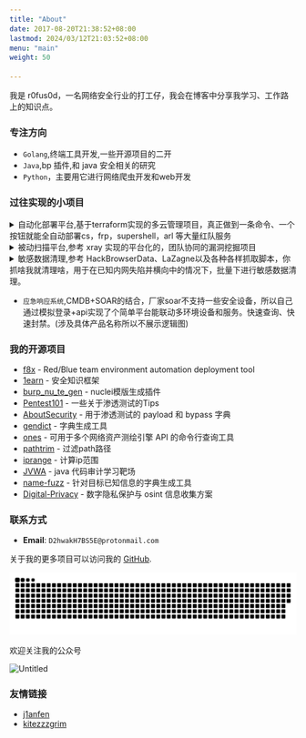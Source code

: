 ```yaml
---
title: "About"
date: 2017-08-20T21:38:52+08:00
lastmod: 2024/03/12T21:03:52+08:00
menu: "main"
weight: 50

---
```


我是 r0fus0d，一名网络安全行业的打工仔，我会在博客中分享我学习、工作路上的知识点。

### 专注方向
- `Golang`,终端工具开发,一些开源项目的二开
- `Java`,bp 插件,和 java 安全相关的研究
- `Python`，主要用它进行网络爬虫开发和web开发

### 过往实现的小项目

<details>
  <summary>自动化部署平台,基于terraform实现的多云管理项目，真正做到一条命令、一个按钮就能全自动部署cs，frp，supershell，arl 等大量红队服务</summary>

![Untitled](../img/about/map1.png)

</details>

<details>
  <summary>被动扫描平台,参考 xray 实现的平台化的，团队协同的漏洞挖掘项目</summary>

![Untitled](../img/about/map2.png)

</details>

<details>
  <summary>敏感数据清理,参考 HackBrowserData、LaZagne以及各种各样抓取脚本，你抓啥我就清理啥，用于在已知内网失陷并横向中的情况下，批量下进行敏感数据清理。</summary>

![Untitled](../img/about/map3.png)

</details>

- `应急响应系统`,CMDB+SOAR的结合，厂家soar不支持一些安全设备，所以自己通过模拟登录+api实现了个简单平台能联动多环境设备和服务。快速查询、快速封禁。(涉及具体产品名称所以不展示逻辑图)

### 我的开源项目

- [f8x](https://github.com/ffffffff0x/f8x) - Red/Blue team environment automation deployment tool
- [1earn](https://github.com/No-Github/1earn) - 安全知识框架
- [burp_nu_te_gen](https://github.com/ffffffff0x/burp_nu_te_gen) - nuclei模版生成插件
- [Pentest101](https://github.com/ffffffff0x/Pentest101) - 一些关于渗透测试的Tips
- [AboutSecurity](https://github.com/ffffffff0x/AboutSecurity) - 用于渗透测试的 payload 和 bypass 字典
- [gendict](https://github.com/ffffffff0x/gendict) - 字典生成工具
- [ones](https://github.com/ffffffff0x/ones) - 可用于多个网络资产测绘引擎 API 的命令行查询工具
- [pathtrim](https://github.com/ffffffff0x/pathtrim) - 过滤path路径
- [iprange](https://github.com/ffffffff0x/iprange) - 计算ip范围
- [JVWA](https://github.com/ffffffff0x/JVWA) - java 代码审计学习靶场
- [name-fuzz](https://github.com/ffffffff0x/name-fuzz) - 针对目标已知信息的字典生成工具
- [Digital-Privacy](https://github.com/ffffffff0x/Digital-Privacy) - 数字隐私保护与 osint 信息收集方案

### 联系方式

- **Email**: `D2hwakH7BS5E@protonmail.com`

关于我的更多项目可以访问我的 [GitHub](https://github.com/No-Github).

![github contribution grid snake animation](https://raw.githubusercontent.com/No-Github/No-Github/output/github-contribution-grid-snake.svg)

欢迎关注我的公众号

![Untitled](../img/qr.png)

### 友情链接

- [j1anfen](https://j1anfen.github.io/)
- [kitezzzgrim](https://kitezzzgrim.ffffffff0x.com/)

